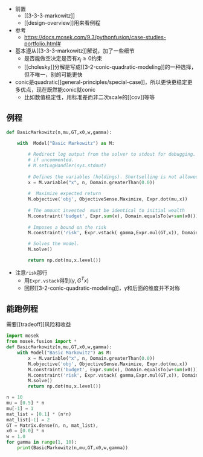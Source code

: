 - 前置
  - [[3-3-3-markowitz]]
  - [[design-overview]]用来看例程
- 参考
  - https://docs.mosek.com/9.3/pythonfusion/case-studies-portfolio.html#
- 基本遵从[[3-3-3-markowitz]]解说，加了一些细节
  - 是否能做空决定是否有$x_j\ge 0$约束
  - [[cholesky]]分解是写成[[3-2-conic-quadratic-modeling]]的一种选择，但不唯一，别的可能更快
- conic是quadratic[[general-principles/special-case]]，所以更快更稳定更多优点，现在既然能conic就conic
  - 比如数值稳定性，用标准差而非二次scale的[[cov]]等等
## 例程
```python
def BasicMarkowitz(n,mu,GT,x0,w,gamma):
    
    with  Model("Basic Markowitz") as M:

        # Redirect log output from the solver to stdout for debugging. 
        # if uncommented.
        # M.setLogHandler(sys.stdout) 
        
        # Defines the variables (holdings). Shortselling is not allowed.
        x = M.variable("x", n, Domain.greaterThan(0.0))
        
        #  Maximize expected return
        M.objective('obj', ObjectiveSense.Maximize, Expr.dot(mu,x))
        
        # The amount invested  must be identical to initial wealth
        M.constraint('budget', Expr.sum(x), Domain.equalsTo(w+sum(x0)))
        
        # Imposes a bound on the risk
        M.constraint('risk', Expr.vstack( gamma,Expr.mul(GT,x)), Domain.inQCone())

        # Solves the model.
        M.solve()

        return np.dot(mu,x.level())
```
- 注意`risk`那行
  - 用`Expr.vstack`得到$(\gamma, G^T x)$
  - 回顾[[3-2-conic-quadratic-modeling]]，$\gamma$和后面的维度并不对称
## 能跑例程
需要[[tradeoff]]风险和收益
```python
import mosek
from mosek.fusion import *
def BasicMarkowitz(n,mu,GT,x0,w,gamma):
    with Model("Basic Markowitz") as M:
        x = M.variable("x", n, Domain.greaterThan(0.0))
        M.objective('obj', ObjectiveSense.Maximize, Expr.dot(mu,x))
        M.constraint('budget', Expr.sum(x), Domain.equalsTo(w+sum(x0)))
        M.constraint('risk', Expr.vstack( gamma,Expr.mul(GT,x)), Domain.inQCone())
        M.solve()
        return np.dot(mu,x.level())

n = 10
mu = [0.5] * n
mu[-1] = 1
mat_list = [0.1] * (n*n)
mat_list[-1] = 2
GT = Matrix.dense(n, n, mat_list),
x0 = [0.0] * n
w = 1.0
for gamma in range(1, 10):
    print(BasicMarkowitz(n,mu,GT,x0,w,gamma))
```